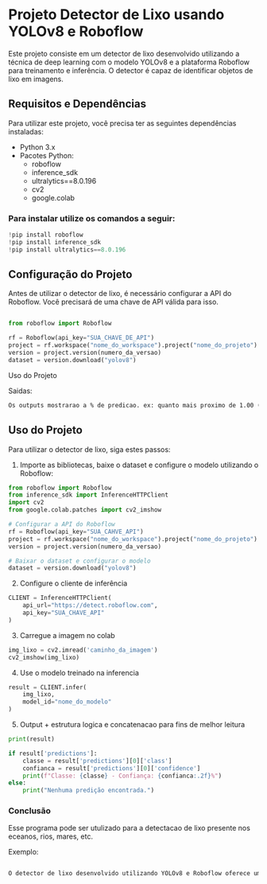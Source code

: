 
# Projeto Detector de Lixo usando YOLOv8 e Roboflow

Este projeto consiste em um detector de lixo desenvolvido utilizando a técnica de deep learning com o modelo YOLOv8 e a plataforma Roboflow para treinamento e inferência. O detector é capaz de identificar objetos de lixo em imagens.
## Requisitos e Dependências

Para utilizar este projeto, você precisa ter as seguintes dependências instaladas:

- Python 3.x
- Pacotes Python:
  - roboflow
  - inference_sdk
  - ultralytics==8.0.196
  - cv2
  - google.colab
### Para instalar utilize os comandos a seguir:
```python
!pip install roboflow
!pip install inference_sdk
!pip install ultralytics==8.0.196
```
## Configuração do Projeto

Antes de utilizar o detector de lixo, é necessário configurar a API do Roboflow. Você precisará de uma chave de API válida para isso. 

```python

from roboflow import Roboflow

rf = Roboflow(api_key="SUA_CHAVE_DE_API")
project = rf.workspace("nome_do_workspace").project("nome_do_projeto")
version = project.version(numero_da_versao)
dataset = version.download("yolov8")

```
 Uso do Projeto



Saidas:
```markdown
Os outputs mostrarao a % de predicao. ex: quanto mais proximo de 1.00 (100%) mais proximo do objeto detectado na imagem ser oq procuramos, no caso, o lixo
```
## Uso do Projeto

Para utilizar o detector de lixo, siga estes passos:

1. Importe as bibliotecas, baixe o dataset e configure o modelo utilizando o Roboflow:

```python
from roboflow import Roboflow
from inference_sdk import InferenceHTTPClient
import cv2
from google.colab.patches import cv2_imshow

# Configurar a API do Roboflow
rf = Roboflow(api_key="SUA_CAHVE_API")
project = rf.workspace("nome_do_workspace").project("nome_do_projeto")
version = project.version(numero_da_versao)

# Baixar o dataset e configurar o modelo
dataset = version.download("yolov8")
```
2. Configure o cliente de inferência
```python
CLIENT = InferenceHTTPClient(
    api_url="https://detect.roboflow.com",
    api_key="SUA_CHAVE_API"
)

```
3. Carregue a imagem no colab
```python
img_lixo = cv2.imread('caminho_da_imagem')
cv2_imshow(img_lixo)
```
4. Use o modelo treinado na inferencia
```python
result = CLIENT.infer(
    img_lixo,
    model_id="nome_do_modelo"
)
```
5. Output + estrutura logica e concatenacao para fins de melhor leitura
```python
print(result)

if result['predictions']:
    classe = result['predictions'][0]['class']
    confianca = result['predictions'][0]['confidence']
    print(f"Classe: {classe} - Confiança: {confianca:.2f}%")
else:
    print("Nenhuma predição encontrada.")
```
###  Conclusão

Esse programa pode ser utulizado para a detectacao de lixo presente nos eceanos, rios, mares, etc.

Exemplo:
```markdown

O detector de lixo desenvolvido utilizando YOLOv8 e Roboflow oferece uma solução eficiente para identificar objetos de lixo em imagens. Com a capacidade de inferir em tempo real, este modelo pode ser útil em uma variedade de aplicações, desde a limpeza urbana até a conscientização ambiental.


